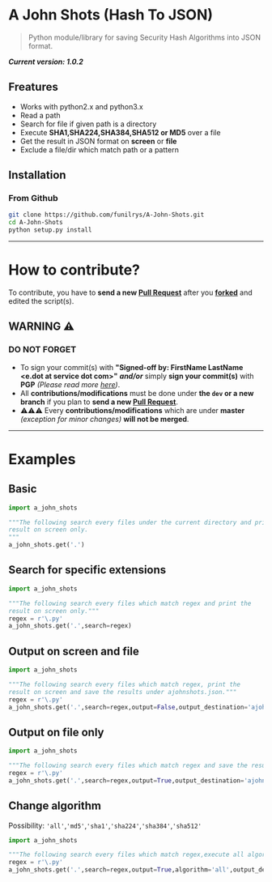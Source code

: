 # A John Shots (Hash To JSON)

> Python module/library for saving Security Hash Algorithms into JSON format.

_**Current version: 1.0.2**_

## Freatures
- Works with python2.x and python3.x
- Read a path
- Search for file if given path is a directory
- Execute **SHA1,SHA224,SHA384,SHA512 or MD5** over a file
- Get the result in JSON format on **screen** or **file**
- Exclude a file/dir which match path or a pattern

## Installation

### From Github

```bash
git clone https://github.com/funilrys/A-John-Shots.git
cd A-John-Shots
python setup.py install
```
______
# How to contribute?

To contribute, you have to **send a new [Pull Request](https://github.com/funilrys/A-John-Shots/compare)** after you **[forked](https://github.com/funilrys/A-John-Shots/pulls#fork-destination-box)** and edited the script(s).

## WARNING :warning:

### DO NOT FORGET

- To sign your commit(s) with **"Signed-off by: FirstName LastName <e.dot at service dot com>"** _**and/or**_ simply **sign your commit(s)** with **PGP** _(Please read more [here](https://github.com/blog/2144-gpg-signature-verification))_.
- All **contributions/modifications** must be done under **the `dev` or a new branch** if you plan to **send a new [Pull Request](https://github.com/funilrys/A-John-Shots/compare)**.
-  :warning::warning::warning: Every **contributions/modifications** which are under **master** _(exception for minor changes)_ **will not be merged**.

--------------------------------------------------------------------------------

# Examples

## Basic

```python
import a_john_shots

"""The following search every files under the current directory and print the
result on screen only.
"""
a_john_shots.get('.')
```

## Search for specific extensions

```python
import a_john_shots

"""The following search every files which match regex and print the
result on screen only."""
regex = r'\.py'
a_john_shots.get('.',search=regex)
```

## Output on screen and file

```python
import a_john_shots

"""The following search every files which match regex, print the
result on screen and save the results under ajohnshots.json."""
regex = r'\.py'
a_john_shots.get('.',search=regex,output=False,output_destination='ajohnshots.json')
```

## Output on file only

```python
import a_john_shots

"""The following search every files which match regex and save the results under ajohnshots.json."""
regex = r'\.py'
a_john_shots.get('.',search=regex,output=True,output_destination='ajohnshots.json')
```

## Change algorithm
Possibility: `'all'`,`'md5'`,`'sha1'`,`'sha224'`,`'sha384'`,`'sha512'`
```python
import a_john_shots

"""The following search every files which match regex,execute all algorithms against all files and save the results under ajohnshots.json."""
regex = r'\.py'
a_john_shots.get('.',search=regex,output=True,algorithm='all',output_destination='ajohnshots.json')
```
